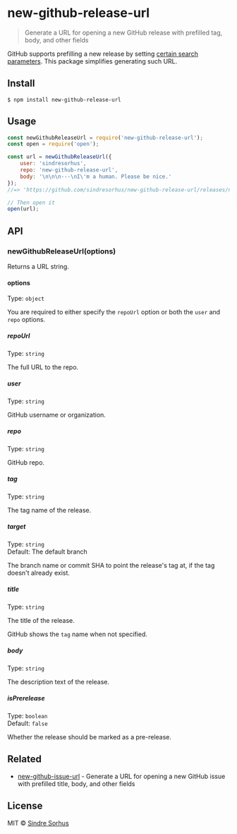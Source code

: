 # new-github-release-url

> Generate a URL for opening a new GitHub release with prefilled tag, body, and other fields

GitHub supports prefilling a new release by setting [certain search parameters](https://github.com/isaacs/github/issues/1410#issuecomment-442240267). This package simplifies generating such URL.


## Install

```
$ npm install new-github-release-url
```


## Usage

```js
const newGithubReleaseUrl = require('new-github-release-url');
const open = require('open');

const url = newGithubReleaseUrl({
	user: 'sindresorhus',
	repo: 'new-github-release-url',
	body: '\n\n\n---\nI\'m a human. Please be nice.'
});
//=> 'https://github.com/sindresorhus/new-github-release-url/releases/new?body=%0A%0A%0A---%0AI%27m+a+human.+Please+be+nice.'

// Then open it
open(url);
```


## API

### newGithubReleaseUrl(options)

Returns a URL string.

#### options

Type: `object`

You are required to either specify the `repoUrl` option or both the `user` and `repo` options.

##### repoUrl

Type: `string`

The full URL to the repo.

##### user

Type: `string`

GitHub username or organization.

##### repo

Type: `string`

GitHub repo.

##### tag

Type: `string`

The tag name of the release.

##### target

Type: `string`<br>
Default: The default branch

The branch name or commit SHA to point the release's tag at, if the tag doesn't already exist.

##### title

Type: `string`

The title of the release.

GitHub shows the `tag` name when not specified.

##### body

Type: `string`

The description text of the release.

##### isPrerelease

Type: `boolean`<br>
Default: `false`

Whether the release should be marked as a pre-release.


## Related

- [new-github-issue-url](https://github.com/sindresorhus/new-github-issue-url) - Generate a URL for opening a new GitHub issue with prefilled title, body, and other fields


## License

MIT © [Sindre Sorhus](https://sindresorhus.com)
